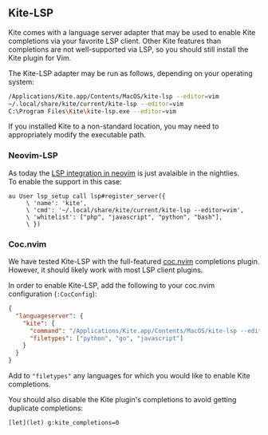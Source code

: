 ## Kite-LSP

Kite comes with a language server adapter that may be used to enable Kite
completions via your favorite LSP client.
Other Kite features than completions are not well-supported via LSP, so you
should still install the Kite plugin for Vim.

The Kite-LSP adapter may be run as follows, depending on your operating system:
```bash
/Applications/Kite.app/Contents/MacOS/kite-lsp --editor=vim
~/.local/share/kite/current/kite-lsp --editor=vim
C:\Program Files\Kite\kite-lsp.exe --editor=vim
```

If you installed Kite to a non-standard location, you may need to appropriately
modify the executable path.

### Neovim-LSP

As today the [LSP integration in neovim](https://github.com/neovim/nvim-lspconfig) is just avalaible in the nightlies.  
To enable the support in this case:

```
au User lsp_setup call lsp#register_server({
     \ 'name': 'kite',
     \ 'cmd': '~/.local/share/kite/current/kite-lsp --editor=vim',
     \ 'whitelist': ["php", "javascript", "python", "bash"],
     \ })
```

### Coc.nvim

We have tested Kite-LSP with the full-featured
[coc.nvim](https://github.com/neoclide/coc.nvim) completions plugin.
However, it should likely work with most LSP client plugins.

In order to enable Kite-LSP, add the following to your coc.nvim configuration
(`:CocConfig`):
```json
{
  "languageserver": {
    "kite": {
      "command": "/Applications/Kite.app/Contents/MacOS/kite-lsp --editor=vim",
      "filetypes": ["python", "go", "javascript"]
    }
  }
}
```

Add to `"filetypes"` any languages for which you would like to enable Kite
completions.

You should also disable the Kite plugin's completions to avoid getting
duplicate completions:
```viml
[let](let) g:kite_completions=0
```
